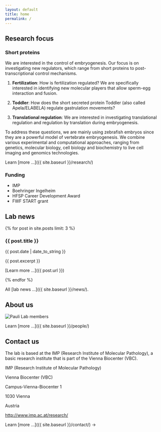 ```yaml
---
layout: default
title: home
permalink: /
---
```

<div class="row">

  <div class="col-sm-4" markdown="1">

## Research focus

### Short proteins

We are interested in the control of embryogenesis. Our focus is on investigating new regulators, which range from short proteins to post-transcriptional control mechanisms.  


1)	**Fertilization**: How is fertilization regulated? We are specifically interested in identifying new molecular players that allow sperm-egg interaction and fusion.  


2)	**Toddler**: How does the short secreted protein Toddler (also called Apela/ELABELA) regulate gastrulation movements?  


3)	**Translational regulation**: We are interested in investigating translational regulation and regulation by translation during embryogenesis.  


To address these questions, we are mainly using zebrafish embryos since they are a powerful model of vertebrate embryogenesis. We combine various experimental and computational approaches, ranging from genetics, molecular biology, cell biology and biochemistry to live cell imaging and genomics technologies.


Learn [more &hellip;]({{ site.baseurl }}/research/)


### Funding

* IMP
*	Boehringer Ingelheim
*	HFSP Career Development Award
*	FWF START grant


  </div>
  <div class="col-sm-4" markdown="1">

## Lab news

{% for post in site.posts limit: 3 %}

### {{ post.title }}

{{ post.date | date_to_string }}

{{ post.excerpt }}

[Learn more &hellip;]({{ post.url }})

{% endfor %}

  All [lab news &hellip;]({{ site.baseurl }}/news/).

  </div>
  <div class="col-sm-4" markdown="1">


## About us


<img class="img-responsive" src="{{ site.baseurl }}/assets/img/20170225-lab-dinner.jpeg" alt="Pauli Lab members">

Learn [more &hellip;]({{ site.baseurl }}/people/)



## Contact us

The lab is based at the IMP (Research Institute of Molecular Pathology), a basic research institute that is part of the Vienna Biocenter (VBC).

IMP (Research Institute of Molecular Pathology)  

Vienna Biocenter (VBC)  

Campus-Vienna-Biocenter 1  

1030 Vienna  

Austria  


http://www.imp.ac.at/research/  

Learn [more &hellip;]({{ site.baseurl }}/contact/) -> 





  </div>

</div>

